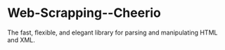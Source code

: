 # Web-Scrapping--Cheerio
The fast, flexible, and elegant library for parsing and manipulating HTML and XML.
